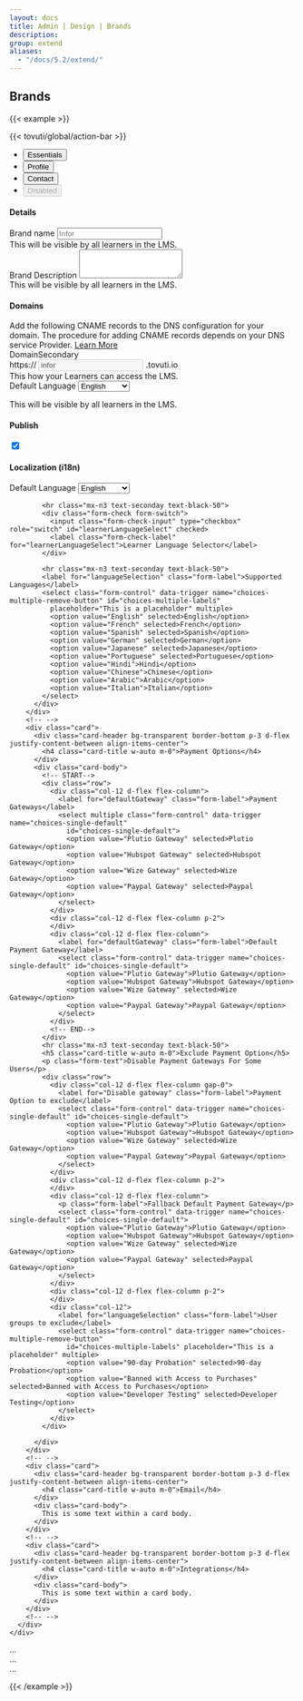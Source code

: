 ```yaml
---
layout: docs
title: Admin | Design | Brands
description:
group: extend
aliases:
  - "/docs/5.2/extend/"
---
```




## Brands

<!-- markdownlint-disable -->
{{< example >}}
<div class="rounded-3 overflow-hidden" style="background-color: var(--bs-gray-200);">
{{< tovuti/global/action-bar >}}
<ul class="nav nav-tabs bg-white" id="myTab" role="tablist">
  <li class="nav-item" role="presentation">
    <button class="nav-link active" id="essential-tab" data-bs-toggle="tab" data-bs-target="#essential-tab-pane"
      type="button" role="tab" aria-controls="essential-tab-pane" aria-selected="true">Essentials</button>
  </li>
  <li class="nav-item" role="presentation">
    <button class="nav-link" id="profile-tab" data-bs-toggle="tab" data-bs-target="#profile-tab-pane" type="button"
      role="tab" aria-controls="profile-tab-pane" aria-selected="false">Profile</button>
  </li>
  <li class="nav-item" role="presentation">
    <button class="nav-link" id="contact-tab" data-bs-toggle="tab" data-bs-target="#contact-tab-pane" type="button"
      role="tab" aria-controls="contact-tab-pane" aria-selected="false">Contact</button>
  </li>
  <li class="nav-item" role="presentation">
    <button class="nav-link" id="disabled-tab" data-bs-toggle="tab" data-bs-target="#disabled-tab-pane" type="button"
      role="tab" aria-controls="disabled-tab-pane" aria-selected="false" disabled>Disabled</button>
  </li>
</ul>
<div class="tab-content" id="myTabContent">
  <div class="tab-pane fade show active" id="essential-tab-pane" role="tabpanel" aria-labelledby="essential-tab"
    tabindex="0">
    <!-- Columns start at 50% wide on mobile and bump up to 33.3% wide on desktop -->
    <div class="row p-3">
      <div class="col-12 col-md-8 d-flex flex-column gap-3 XS SM MD LG XL">
        <div class="card">
          <div class="card-header bg-transparent border-bottom p-3">
            <h4 class="card-title m-0">Details</h4>
          </div>
          <div class="card-body">
            <div class="container">
              <div class="row">
                <div class="col-12 col-md-6">
                  <div class="text-start">
                    <label for="brandTitle" class="form-label">Brand name</label>
                    <input type="title" class="form-control" id="brandTitle" aria-describedby="brandTitle"
                      placeholder="Infor">
                    <div id="brandTitle" class="form-text">This will be visible by all learners in the LMS.</div>
                  </div>
                </div>
                <div class="col-12 col-md-6">
                  <div class="text-start">
                    <label for="brandDescription" class="form-label">Brand Description</label>
                    <textarea class="form-control" id="brandDescription" rows="3"></textarea>
                    <div id="brandDescription" class="form-text">This will be visible by all learners in the LMS.</div>
                  </div>
                </div>
              </div>
            </div>
          </div>
          <!-- <div class="card-footer bg-transparent border-top">Footer</div> -->
        </div>
        <!-- -->
        <div class="card">
          <div class="card-header bg-transparent border-bottom p-3">
            <h4 class="card-title m-0">Domains</h4>
          </div>
          <div class="card-body">
            <!-- -->
            <div class="alert alert-primary d-flex align-items-center" role="alert">
              <i class="fa-light fa-globe me-3 fs-4"></i>
              <div>
                Add the following CNAME records to the DNS configuration for your domain. The procedure for adding CNAME
                records depends on your DNS service Provider. <a href="">Learn More</a>
              </div>
              <span
                class="position-absolute top-0 start-100 translate-middle p-2 bg-danger border border-light rounded-circle">
            </div>
            <!-- -->
            <!-- -->
            <div class="container">
              <div class="row">
                <div class="col-12 col-md-6">
                  <div class="text-start">
                    <label for="brandTitle" class="form-label">Domain<span
                        class="badge rounded-pill text-bg-secondary ms-2">Secondary</span></label>
                    <div class="input-group">
                      <span class="input-group-text">https://</span>
                      <input type="text" class="form-control" aria-label="" value="infor" disabled>
                      <span class="input-group-text">.tovuti.io</span>
                    </div>
                    <div id="brandTitle" class="form-text">This how your Learners can access the LMS.</div>
                  </div>
                </div>
                <div class="col-12 col-md-6">
                  <div class="text-start">
                    <label for="primaryLanguage" class="form-label">Default Language</label>
                    <select class="form-control" data-trigger name="choices-single-default" id="choices-single-default"
                      placeholder="This is a search placeholder">
                      <option value="English">English</option>
                      <option value="French">French</option>
                      <option value="Spanish">Spanish</option>
                      <option value="German">German</option>
                      <option value="Japanese">Japanese</option>
                      <option value="Portuguese">Portuguese</option>
                      <option value="Hindi">Hindi</option>
                      <option value="Chinese">Chinese</option>
                      <option value="Arabic">Arabic</option>
                      <option value="Italian">Italian</option>
                    </select>
                    <p class="form-text">This will be visible by all learners in the LMS.</p>
                  </div>
                </div>
              </div>
            </div>
          </div>
          <!-- <div class="card-footer bg-transparent border-top">Footer</div> -->
        </div>
        <!-- -->
      </div>
      <div class="col-12 col-md-4 XS SM MD LG XL d-flex flex-column gap-3">
        <!-- -->
        <div class="card border-warning bg-warning bg-opacity-25">
          <div class="card-header bg-transparent border-0 p-3 d-flex justify-content-between align-items-center">
            <h4 class="card-title w-auto m-0">Publish</h4>
            <div class="form-check form-switch w-auto">
              <input class="form-check-input" type="checkbox" role="switch" id="flexSwitchCheckChecked" checked>
              <!-- <label class="form-check-label" for="flexSwitchCheckChecked">Publish</label> -->
            </div>
          </div>
        </div>
        <!-- -->
        <div class="card">
          <div class="card-header bg-transparent border-bottom p-3 d-flex justify-content-between align-items-center">
            <h4 class="card-title w-auto m-0">Localization <span class="text-muted fw-light">(i18n)</span></h4>
          </div>
          <div class="card-body">
            <label for="primaryLanguage" class="form-label">Default Language</label>
            <select class="form-control" data-trigger name="choices-single-default" id="choices-single-default"
              placeholder="This is a search placeholder">
              <option value="English">English</option>
              <option value="French">French</option>
              <option value="Spanish">Spanish</option>
              <option value="German">German</option>
              <option value="Japanese">Japanese</option>
              <option value="Portuguese">Portuguese</option>
              <option value="Hindi">Hindi</option>
              <option value="Chinese">Chinese</option>
              <option value="Arabic">Arabic</option>
              <option value="Italian">Italian</option>
            </select>

            <hr class="mx-n3 text-seconday text-black-50">
            <div class="form-check form-switch">
              <input class="form-check-input" type="checkbox" role="switch" id="learnerLanguageSelect" checked>
              <label class="form-check-label" for="learnerLanguageSelect">Learner Language Selector</label>
            </div>

            <hr class="mx-n3 text-seconday text-black-50">
            <label for="languageSelection" class="form-label">Supported Languages</label>
            <select class="form-control" data-trigger name="choices-multiple-remove-button" id="choices-multiple-labels"
              placeholder="This is a placeholder" multiple>
              <option value="English" selected>English</option>
              <option value="French" selected>French</option>
              <option value="Spanish" selected>Spanish</option>
              <option value="German" selected>German</option>
              <option value="Japanese" selected>Japanese</option>
              <option value="Portuguese" selected>Portuguese</option>
              <option value="Hindi">Hindi</option>
              <option value="Chinese">Chinese</option>
              <option value="Arabic">Arabic</option>
              <option value="Italian">Italian</option>
            </select>
          </div>
        </div>
        <!-- -->
        <div class="card">
          <div class="card-header bg-transparent border-bottom p-3 d-flex justify-content-between align-items-center">
            <h4 class="card-title w-auto m-0">Payment Options</h4>
          </div>
          <div class="card-body">
            <!-- START-->
            <div class="row">
              <div class="col-12 d-flex flex-column">
                <label for="defaultGateway" class="form-label">Payment Gateways</label>
                <select multiple class="form-control" data-trigger name="choices-single-default"
                  id="choices-single-default">
                  <option value="Plutio Gateway" selected>Plutio Gateway</option>
                  <option value="Hubspot Gateway" selected>Hubspot Gateway</option>
                  <option value="Wize Gateway" selected>Wize Gateway</option>
                  <option value="Paypal Gateway" selected>Paypal Gateway</option>
                </select>
              </div>
              <div class="col-12 d-flex flex-column p-2">
              </div>
              <div class="col-12 d-flex flex-column">
                <label for="defaultGateway" class="form-label">Default Payment Gateway</label>
                <select class="form-control" data-trigger name="choices-single-default" id="choices-single-default">
                  <option value="Plutio Gateway">Plutio Gateway</option>
                  <option value="Hubspot Gateway">Hubspot Gateway</option>
                  <option value="Wize Gateway" selected>Wize Gateway</option>
                  <option value="Paypal Gateway">Paypal Gateway</option>
                </select>
              </div>
              <!-- END-->
            </div>
            <hr class="mx-n3 text-seconday text-black-50">
            <h5 class="card-title w-auto m-0">Exclude Payment Option</h5>
            <p class="form-text">Disable Payment Gateways For Some Users</p>
            <div class="row">
              <div class="col-12 d-flex flex-column gap-0">
                <label for="Disable gateway" class="form-label">Payment Option to exclude</label>
                <select class="form-control" data-trigger name="choices-single-default" id="choices-single-default">
                  <option value="Plutio Gateway">Plutio Gateway</option>
                  <option value="Hubspot Gateway">Hubspot Gateway</option>
                  <option value="Wize Gateway" selected>Wize Gateway</option>
                  <option value="Paypal Gateway">Paypal Gateway</option>
                </select>
              </div>
              <div class="col-12 d-flex flex-column p-2">
              </div>
              <div class="col-12 d-flex flex-column">
                <p class="form-label">Fallback Default Payment Gateway</p>
                <select class="form-control" data-trigger name="choices-single-default" id="choices-single-default">
                  <option value="Plutio Gateway">Plutio Gateway</option>
                  <option value="Hubspot Gateway">Hubspot Gateway</option>
                  <option value="Wize Gateway" selected>Wize Gateway</option>
                  <option value="Paypal Gateway" selected>Paypal Gateway</option>
                </select>
              </div>
              <div class="col-12 d-flex flex-column p-2">
              </div>
              <div class="col-12">
                <label for="languageSelection" class="form-label">User groups to exclude</label>
                <select class="form-control" data-trigger name="choices-multiple-remove-button"
                  id="choices-multiple-labels" placeholder="This is a placeholder" multiple>
                  <option value="90-day Probation" selected>90-day Probation</option>
                  <option value="Banned with Access to Purchases" selected>Banned with Access to Purchases</option>
                  <option value="Developer Testing" selected>Developer Testing</option>
                </select>
              </div>
            </div>

          </div>
        </div>
        <!-- -->
        <div class="card">
          <div class="card-header bg-transparent border-bottom p-3 d-flex justify-content-between align-items-center">
            <h4 class="card-title w-auto m-0">Email</h4>
          </div>
          <div class="card-body">
            This is some text within a card body.
          </div>
        </div>
        <!-- -->
        <div class="card">
          <div class="card-header bg-transparent border-bottom p-3 d-flex justify-content-between align-items-center">
            <h4 class="card-title w-auto m-0">Integrations</h4>
          </div>
          <div class="card-body">
            This is some text within a card body.
          </div>
        </div>
        <!-- -->
      </div>
    </div>

  </div>
  <div class="tab-pane fade" id="profile-tab-pane" role="tabpanel" aria-labelledby="profile-tab" tabindex="0">...</div>
  <div class="tab-pane fade" id="contact-tab-pane" role="tabpanel" aria-labelledby="contact-tab" tabindex="0">...</div>
  <div class="tab-pane fade" id="disabled-tab-pane" role="tabpanel" aria-labelledby="disabled-tab" tabindex="0">...
  </div>
</div>
</div>

  <script>
      document.addEventListener('DOMContentLoaded', function() {
        var genericExamples = document.querySelectorAll('[data-trigger]');
        for (i = 0; i < genericExamples.length; ++i) {
          var element = genericExamples[i];
          new Choices(element, {
            allowHTML: true,
          removeItemButton: true,
    shouldSort: true,
            placeholderValue: 'Select languages you support',
            searchPlaceholderValue: 'Search for a language',
    noResultsText: 'No results found',
    itemSelectText: 'Press to add',
    searchEnabled: true,
    searchChoices: true,
    searchFloor: 1,
          });
        }

        /* Use label on event */
        var choicesSelect = new Choices('#choices-multiple-labels', {
          allowHTML: true,
          removeItemButton: true,
          // choices: [
          //   { value: 'One', label: 'Label One' },
          //   { value: 'Two', label: 'Label Two', disabled: true },
          //   { value: 'Three', label: 'Label Three' },
          // ],
        })
        .setChoices(
        //   [
        //     { value: 'Four', label: 'Label Four', disabled: true },
        //     { value: 'Five', label: 'Label Five' },
        //     { value: 'Six', label: 'Label Six', selected: true },
        //   ],
          'value',
          'label',
          false
        );

        choicesSelect.passedElement.element.addEventListener(
          'addItem',
          function(event) {
            document.getElementById('message').innerHTML =
              'You just added "' + event.detail.label + '"';
          }
        );

        choicesSelect.passedElement.element.addEventListener(
          'removeItem',
          function(event) {
            document.getElementById('message').innerHTML =
              'You just removed "' + event.detail.label + '"';
          }
        );

        var resetSimple = new Choices(document.getElementById('reset-simple'), {
          allowHTML: true,
        });

        var resetMultiple = new Choices('#reset-multiple', {
          allowHTML: true,
          removeItemButton: true,
        });
      });
    </script>
{{< /example >}}
<!-- markdownlint-restore -->
